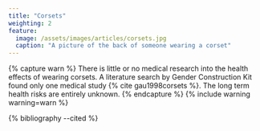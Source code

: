 ```yaml
---
title: "Corsets"
weighting: 2
feature:
  image: /assets/images/articles/corsets.jpg
  caption: "A picture of the back of someone wearing a corset"
---
```


{% capture warn %}
There is little or no medical research into the health effects of wearing corsets. A literature search by Gender Construction Kit found only one medical study {% cite gau1998corsets %}. The long term health risks are entirely unknown.
{% endcapture %}
{% include warning warning=warn %}

{% bibliography --cited %}